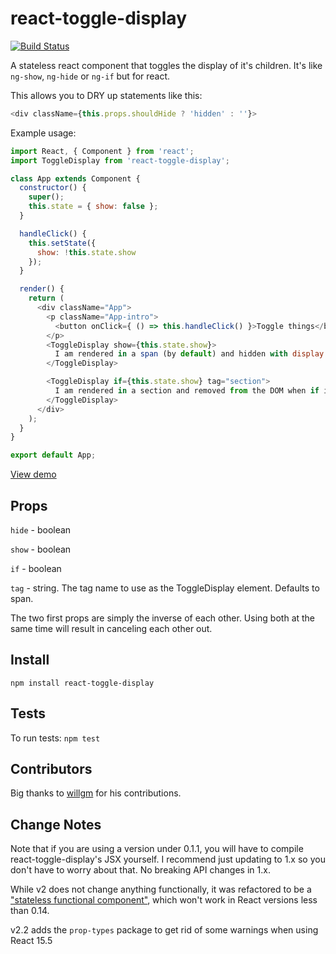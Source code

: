 # react-toggle-display

[![Build Status](https://travis-ci.org/ccnokes/react-toggle-display.svg?branch=master)](https://travis-ci.org/ccnokes/react-toggle-display)

A stateless react component that toggles the display of it's children. It's like `ng-show`, `ng-hide` or `ng-if` but for react.

This allows you to DRY up statements like this:

```javascript
<div className={this.props.shouldHide ? 'hidden' : ''}>
```

Example usage:

```javascript
import React, { Component } from 'react';
import ToggleDisplay from 'react-toggle-display';

class App extends Component {
  constructor() {
    super();
    this.state = { show: false };
  }

  handleClick() {
    this.setState({
      show: !this.state.show
    });
  }

  render() {
    return (
      <div className="App">
        <p className="App-intro">
          <button onClick={ () => this.handleClick() }>Toggle things</button>
        </p>
        <ToggleDisplay show={this.state.show}>
          I am rendered in a span (by default) and hidden with display:none when show is false.
        </ToggleDisplay>

        <ToggleDisplay if={this.state.show} tag="section">
          I am rendered in a section and removed from the DOM when if is false.
        </ToggleDisplay>
      </div>
    );
  }
}

export default App;

```
[View demo](https://jsfiddle.net/ccnokes/oqttsu83/)


## Props

`hide` - boolean

`show` - boolean

`if` - boolean

`tag` - string. The tag name to use as the ToggleDisplay element. Defaults to span.

The two first props are simply the inverse of each other. Using both at the same time will result in canceling each other out.


## Install

```
npm install react-toggle-display
```

## Tests

To run tests: `npm test`



## Contributors

Big thanks to [willgm](https://github.com/willgm) for his contributions.


## Change Notes

Note that if you are using a version under 0.1.1, you will have to compile react-toggle-display's JSX yourself. I recommend just updating to 1.x so you don't have to worry about that. No breaking API changes in 1.x.

While v2 does not change anything functionally, it was refactored to be a ["stateless functional component"](https://facebook.github.io/react/blog/2015/10/07/react-v0.14.html#stateless-functional-components), which won't work in React versions less than 0.14.

v2.2 adds the `prop-types` package to get rid of some warnings when using React 15.5

